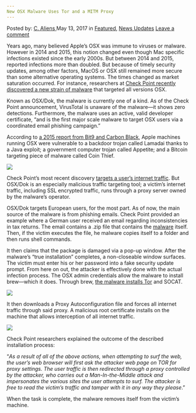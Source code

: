 ```yaml
---
New OSX Malware Uses Tor and a MITM Proxy
---
```

<article class="post-listing post-19848 post type-post status-publish format-standard has-post-thumbnail hentry  tag-malware tag-mitm tag-osx tag-proxy tag-tor">
    <div class="post-inner">
        <span>Posted by: <a href="https://www.deepdotweb.com/author/caliens/" title="">C. Aliens </a></span>
    <span>May 13, 2017</span>
    <span>in <a href="https://www.deepdotweb.com/category/deepdot-news/" rel="category tag">Featured</a>, <a href="https://www.deepdotweb.com/category/news-updates/" rel="category tag">News Updates</a></span>
    <span><a href="https://www.deepdotweb.com/2017/05/13/new-osx-malware-uses-tor-mitm-proxy/#respond">Leave a comment</a></span>
    </p>
    <div class="clear"></div>
    <div class="entry">
    <p>Years ago, many believed Apple&#8217;s OSX was immune to viruses or malware. However in 2014 and 2015, this notion changed even though Mac specific infections existed since the early 2000s. But between 2014 and 2015, reported infections more than doubled. But because of timely security updates, among other factors, MacOS or OSX still remained more secure than some alternative operating systems. The times changed as market saturation occurred. For instance, researchers at <a href="http://blog.checkpoint.com/2017/04/27/osx-malware-catching-wants-read-https-traffic/">Check Point recently discovered a new strain of malware</a> that targeted all versions OSX.</p>
    <p>Known as OSX/Dok, the malware is currently one of a kind. As of the Check Point announcement, VirusTotal is unaware of the malware—it shows zero detections. Furthermore, the malware uses an active, valid developer certificate, “and is the first major scale malware to target OSX users via a coordinated email phishing campaign.”</p>
    <p>According to <a href="https://www.documentcloud.org/documents/2459197-bit9-carbon-black-threat-research-report-2015.html">a 2015 report from Bit9 and Carbon Black</a>, Apple machines running OSX were vulnerable to a backdoor trojan called Lamadai thanks to a Java exploit; a government computer trojan called Appetite; and a Bitcoin targeting piece of malware called Coin Thief.</p>
    <p><img class="wp-image-19857 aligncenter" src="https://www.deepdotweb.com/wp-content/uploads/2017/05/word-image-46.jpeg" srcset="https://www.deepdotweb.com/wp-content/uploads/2017/05/word-image-46.jpeg 800w, https://www.deepdotweb.com/wp-content/uploads/2017/05/word-image-46-300x225.jpeg 300w" sizes="(max-width: 800px) 100vw, 800px" /></p>
    <p>Check Point’s most recent discovery <a href="https://www.deepdotweb.com/tag/net/">targets a user&#8217;s internet traffic</a>. But OSX/Dok is an especially malicious traffic targeting tool; a victim&#8217;s internet traffic, including SSL encrypted traffic, runs through a proxy server owned by the malware’s operator.</p>
    <p>OSX/Dok targets European users, for the most part. As of now, the main source of the malware is from phishing emails. Check Point provided an example where a German user received an email regarding inconsistencies in tax returns. The email contains a .zip file that contains the <a href="https://www.deepdotweb.com/tag/malware/">malware</a> itself. Then, if the victim executes the file, he malware copies itself to a folder and then runs shell commands.</p>
    <p>It then claims that the package is damaged via a pop-up window. After the malware’s “true installation” completes, a non-closeable window surfaces. The victim must enter his or her password into a fake security update prompt. From here on out, the attacker is effectively done with the actual infection process. The OSX admin credentials allow the malware to install brew—which it does. Through brew, <a href="https://www.deepdotweb.com/tag/tor/">the malware installs Tor</a> and SOCAT.</p>
    <p><img class="wp-image-19858 aligncenter" src="https://www.deepdotweb.com/wp-content/uploads/2017/05/word-image-47.jpeg" srcset="https://www.deepdotweb.com/wp-content/uploads/2017/05/word-image-47.jpeg 800w, https://www.deepdotweb.com/wp-content/uploads/2017/05/word-image-47-300x188.jpeg 300w" sizes="(max-width: 800px) 100vw, 800px" /></p>
    <p>It then downloads a Proxy Autoconfiguration file and forces all internet traffic through said proxy. A malicious root certificate installs on the machine that allows interception of all internet traffic.</p>
    <p><img class="wp-image-19859 aligncenter" src="https://www.deepdotweb.com/wp-content/uploads/2017/05/word-image-48.jpeg" srcset="https://www.deepdotweb.com/wp-content/uploads/2017/05/word-image-48.jpeg 800w, https://www.deepdotweb.com/wp-content/uploads/2017/05/word-image-48-300x225.jpeg 300w" sizes="(max-width: 800px) 100vw, 800px" /></p>
    <p>Check Point researchers explained the outcome of the described installation process:</p>
    <p>“<em>As a result of all of the above actions, when attempting to surf the web, the user’s web browser will first ask the attacker web page on TOR for proxy settings. The user traffic is then redirected through a proxy controlled by the attacker, who carries out a Man-In-the-Middle attack and impersonates the various sites the user attempts to surf. The attacker is free to read the victim’s traffic and tamper with it in any way they please</em>.”</p>
    <p>When the task is complete, the malware removes itself from the victim&#8217;s machine.</p>
    </div>
    <span style="display:none"><a href="https://www.deepdotweb.com/tag/malware/" rel="tag">malware</a> <a href="https://www.deepdotweb.com/tag/mitm/" rel="tag">mitm</a> <a href="https://www.deepdotweb.com/tag/osx/" rel="tag">osx</a> <a href="https://www.deepdotweb.com/tag/proxy/" rel="tag">proxy</a> <a href="https://www.deepdotweb.com/tag/tor/" rel="tag">tor</a></span> <span style="display:none" class="updated">2017-05-13</span>
    <div style="display:none" class="vcard author" itemprop="author" itemscope itemtype="http://schema.org/Person"><strong class="fn" itemprop="name"><a href="https://www.deepdotweb.com/author/caliens/" title="Posts by C. Aliens" rel="author">C. Aliens</a></strong></div>
    </div>
</article>

